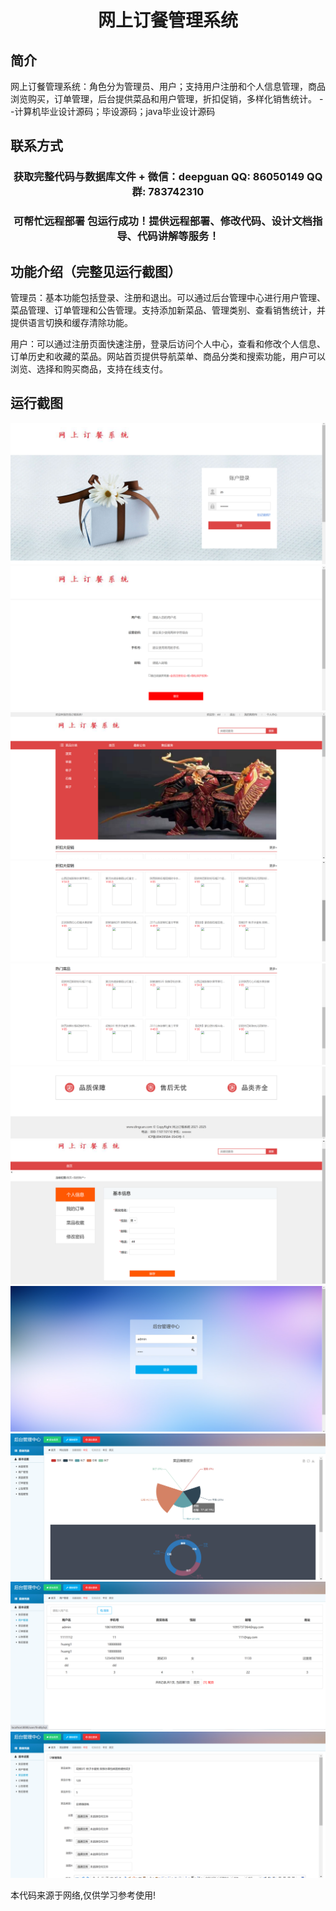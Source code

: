 <p><h1 align="center">网上订餐管理系统</h1></p>

## 简介
网上订餐管理系统：角色分为管理员、用户；支持用户注册和个人信息管理，商品浏览购买，订单管理，后台提供菜品和用户管理，折扣促销，多样化销售统计。    --计算机毕业设计源码；毕设源码；java毕业设计源码


## 联系方式
<p><h3 align="center">获取完整代码与数据库文件 + 微信：deepguan QQ: 86050149 QQ群: 783742310</h3></p>
<p><h3 align="center">可帮忙远程部署 包运行成功！提供远程部署、修改代码、设计文档指导、代码讲解等服务！</h3></p>

## 功能介绍（完整见运行截图）
管理员：基本功能包括登录、注册和退出。可以通过后台管理中心进行用户管理、菜品管理、订单管理和公告管理。支持添加新菜品、管理类别、查看销售统计，并提供语言切换和缓存清除功能。

用户：可以通过注册页面快速注册，登录后访问个人中心，查看和修改个人信息、订单历史和收藏的菜品。网站首页提供导航菜单、商品分类和搜索功能，用户可以浏览、选择和购买商品，支持在线支付。


## 运行截图
![](imgs/588112-20220108194113847-527769204.png)
![](imgs/588112-20220108194121493-1646980555.png)
![](imgs/588112-20220108194126336-1115687446.png)
![](imgs/588112-20220108194133590-1333241668.png)
![](imgs/588112-20220108194138967-1782932358.png)
![](imgs/588112-20220108194143895-1597301032.png)
![](imgs/588112-20220108194149584-496878117.png)
![](imgs/588112-20220108194154703-160387394.png)
![](imgs/588112-20220108194200534-1922160391.png)
![](imgs/588112-20220108194206473-270298129.png)
![](imgs/588112-20220108194211798-1059700989.png)

<p>本代码来源于网络,仅供学习参考使用!</p>
